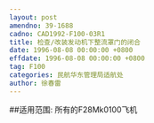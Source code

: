 ```yaml
---
layout: post
amendno: 39-1688
cadno: CAD1992-F100-03R1
title: 检查/改装发动机下整流罩门的闭合
date: 1996-08-08 00:00:00 +0800
effdate: 1996-08-08 00:00:00 +0800
tag: F100
categories: 民航华东管理局适航处
author: 徐春雷
---
```


##适用范围:
所有的F28Mk0100飞机

